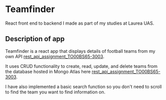 # Teamfinder

React front end to backend I made as part of my studies at Laurea UAS.

## Description of app

Teamfinder is a react app that displays details of football teams from my own API [rest_api_assignment_TO00BS65-3003](https://github.com/MattiHel85/rest_api_assignment_TO00BS65-3003).

It uses CRUD functionality to create, read, update, and delete teams from the database hosted in Mongo Atlas here [rest_api_assignment_TO00BS65-3003](https://football-teams-rest-api-assignment.onrender.com/api/).

I have also implemented a basic search function so you don't need to scroll to find the team you want to find information on.
